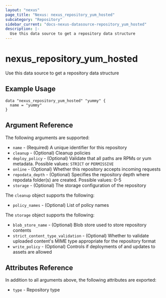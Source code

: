 ```yaml
---
layout: "nexus"
page_title: "Nexus: nexus_repository_yum_hosted"
subcategory: "Repository"
sidebar_current: "docs-nexus-datasource-repository_yum_hosted"
description: |-
  Use this data source to get a repository data structure
---
```


# nexus_repository_yum_hosted

Use this data source to get a repository data structure

## Example Usage

```hcl
data "nexus_repository_yum_hosted" "yummy" {
  name = "yummy"
}
```

## Argument Reference

The following arguments are supported:

* `name` - (Required) A unique identifier for this repository
* `cleanup` - (Optional) Cleanup policies
* `deploy_policy` - (Optional) Validate that all paths are RPMs or yum metadata. Possible values: `STRICT` or `PERMISSIVE`
* `online` - (Optional) Whether this repository accepts incoming requests
* `repodata_depth` - (Optional) Specifies the repository depth where repodata folder(s) are created. Possible values: 0-5
* `storage` - (Optional) The storage configuration of the repository

The `cleanup` object supports the following:

* `policy_names` - (Optional) List of policy names

The `storage` object supports the following:

* `blob_store_name` - (Optional) Blob store used to store repository contents
* `strict_content_type_validation` - (Optional) Whether to validate uploaded content's MIME type appropriate for the repository format
* `write_policy` - (Optional) Controls if deployments of and updates to assets are allowed

## Attributes Reference

In addition to all arguments above, the following attributes are exported:

* `type` - Repository type


